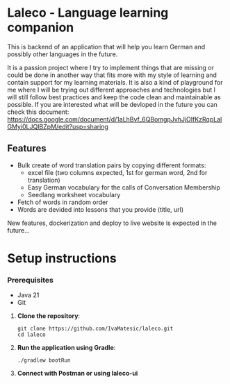 # Laleco - Language learning companion
This is backend of an application that will help you learn German and possibly other languages in the future. 

It is a passion project where I try to implement things that are missing or could be done in another way that fits more with my style of learning and contain support for my learning materials. It is also a kind of playground for me where I will be trying out different approaches and technologies but I will still follow best practices and keep the code clean and maintainable as possible. If you are interested what will be devloped in the future you can check this document: https://docs.google.com/document/d/1aLhBvf_6QBomgpJvhJjOIfKzRqpLalGMyi0LJQIBZpM/edit?usp=sharing

## Features
- Bulk create of word translation pairs by copying different formats:
   - excel file (two columns expected, 1st for german word, 2nd for translation)
   - Easy German vocabulary for the calls of Conversation Membership
   - Seedlang worksheet vocabulary
- Fetch of words in random order
- Words are devided into lessons that you provide (title, url)


New features, dockerization and deploy to live website is expected in the future...

# Setup instructions
### Prerequisites
- Java 21
- Git


1. **Clone the repository**:

   ```
   git clone https://github.com/IvaMatesic/laleco.git
   cd laleco
   ```

2. **Run the application using Gradle**:

   ```
   ./gradlew bootRun
   ```
3. **Connect with Postman or using laleco-ui**

